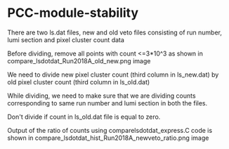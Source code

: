 # PCC-module-stability
There are two ls.dat files, new and old veto files consisting of run number, lumi section and pixel cluster count data

Before dividing, remove all points with count <=3*10^3 as shown in compare_lsdotdat_Run2018A_old_new.png image

We need to divide new pixel cluster count (third column in ls_new.dat) by old pixel cluster count (third column in ls_old.dat)

While dividing, we need to make sure that we are dividing counts corresponding to same run number and lumi section in both the files.

Don't divide if count in ls_old.dat file is equal to zero.

Output of the ratio of counts using comparelsdotdat_express.C code is shown in compare_lsdotdat_hist_Run2018A_newveto_ratio.png image
